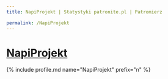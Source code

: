 ```yaml
---
title: NapiProjekt | Statystyki patronite.pl | Patromierz

permalink: /NapiProjekt
---
```


# [NapiProjekt](https://patronite.pl/NapiProjekt)

{% include profile.md name="NapiProjekt" prefix="n" %}
